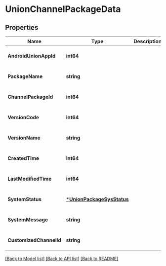 # UnionChannelPackageData

## Properties
Name | Type | Description | Notes
------------ | ------------- | ------------- | -------------
**AndroidUnionAppId** | **int64** |  | [optional] [default to null]
**PackageName** | **string** |  | [optional] [default to null]
**ChannelPackageId** | **int64** |  | [optional] [default to null]
**VersionCode** | **int64** |  | [optional] [default to null]
**VersionName** | **string** |  | [optional] [default to null]
**CreatedTime** | **int64** |  | [optional] [default to null]
**LastModifiedTime** | **int64** |  | [optional] [default to null]
**SystemStatus** | [***UnionPackageSysStatus**](UnionPackageSysStatus.md) |  | [optional] [default to null]
**SystemMessage** | **string** |  | [optional] [default to null]
**CustomizedChannelId** | **string** |  | [optional] [default to null]

[[Back to Model list]](../README.md#documentation-for-models) [[Back to API list]](../README.md#documentation-for-api-endpoints) [[Back to README]](../README.md)


